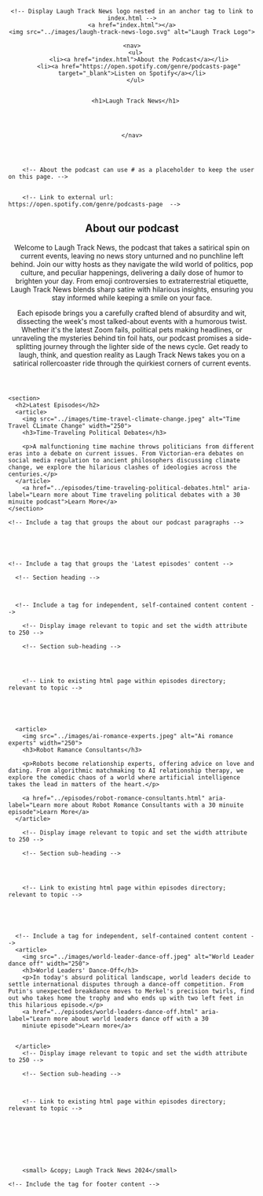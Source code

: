 <!DOCTYPE html>
<html lang="en">
<head>
  <meta charset="UTF-8">
  <meta http-equiv="X-UA-Compatible" content="IE=edge">
  <meta name="viewport" content="width=device-width, initial-scale=1.0">
  <title>Laugh Track News - Home</title>
</head>
<body>
  
  <!-- Include the tag for introductory content -->
  <header>
    
    <!-- Display Laugh Track News logo nested in an anchor tag to link to index.html -->
    <a href="index.html"></a>
    <img src="../images/laugh-track-news-logo.svg" alt="Laugh Track Logo">

    <nav>
      <ul>
        <li><a href="index.html">About the Podcast</a></li>
        <li><a href="https://open.spotify.com/genre/podcasts-page" target="_blank">Listen on Spotify</a></li>
      </ul>

      
      <h1>Laugh Track News</h1>




    </nav>
  </header>
    <!-- Write the markup for a navigation and link items to appropriate pages -->

        <!-- About the podcast can use # as a placeholder to keep the user on this page. -->
        

        <!-- Link to external url: https://open.spotify.com/genre/podcasts-page  -->
        



   
  <!-- Add an element that represents the main content of the page -->
  <main>
    <header>
      <section>
      <h2>About our podcast</h2>
      <p>Welcome to Laugh Track News, the podcast that takes a satirical spin on current events, leaving no news story unturned and no punchline left behind. Join our witty hosts as they navigate the wild world of politics, pop culture, and peculiar happenings, delivering a daily dose of humor to brighten your day. From emoji controversies to extraterrestrial etiquette, Laugh Track News blends sharp satire with hilarious insights, ensuring you stay informed while keeping a smile on your face.</p>
      <p>Each episode brings you a carefully crafted blend of absurdity and wit, dissecting the week's most talked-about events with a humorous twist. Whether it's the latest Zoom fails, political pets making headlines, or unraveling the mysteries behind tin foil hats, our podcast promises a side-splitting journey through the lighter side of the news cycle. Get ready to laugh, think, and question reality as Laugh Track News takes you on a satirical rollercoaster ride through the quirkiest corners of current events.</p>
    </section>
    </header>

    <section>
      <h2>Latest Episodes</h2>
      <article>
        <img src="../images/time-travel-climate-change.jpeg" alt="Time Travel CLimate Change" width="250">
        <h3>Time-Traveling Political Debates</h3>

        <p>A malfunctioning time machine throws politicians from different eras into a debate on current issues. From Victorian-era debates on social media regulation to ancient philosophers discussing climate change, we explore the hilarious clashes of ideologies across the centuries.</p>
      </article>
        <a href="../episodes/time-traveling-political-debates.html" aria-label="Learn more about Time traveling political debates with a 30 minuite podcast">Learn More</a>
    </section>
  </main>
    <!-- Main heading for the page -->

    <!-- Include a tag that groups the about our podcast paragraphs -->
    
    
      

    
    <!-- Include a tag that groups the 'Latest episodes' content -->

      <!-- Section heading -->
      


      <!-- Include a tag for independent, self-contained content content -->

        <!-- Display image relevant to topic and set the width attribute to 250 -->

        <!-- Section sub-heading -->
        

       

        <!-- Link to existing html page within episodes directory; relevant to topic -->
        




      <article>
        <img src="../images/ai-romance-experts.jpeg" alt="Ai romance experts" width="250">
        <h3>Robot Ramance Consultants</h3>

        <p>Robots become relationship experts, offering advice on love and dating. From algorithmic matchmaking to AI relationship therapy, we explore the comedic chaos of a world where artificial intelligence takes the lead in matters of the heart.</p>

        <a href="../episodes/robot-romance-consultants.html" aria-label="Learn more about Robot Romance Consultants with a 30 minuite episode">Learn More</a>
      </article>

        <!-- Display image relevant to topic and set the width attribute to 250 -->

        <!-- Section sub-heading -->
        
        
        

        <!-- Link to existing html page within episodes directory; relevant to topic -->
        




      <!-- Include a tag for independent, self-contained content content -->
      <article>
        <img src="../images/world-leader-dance-off.jpeg" alt="World Leader dance off" width="250">
        <h3>World Leaders' Dance-Off</h3>
        <p>In today's absurd political landscape, world leaders decide to settle international disputes through a dance-off competition. From Putin's unexpected breakdance moves to Merkel's precision twirls, find out who takes home the trophy and who ends up with two left feet in this hilarious episode.</p>
        <a href="../episodes/world-leaders-dance-off.html" aria-label="Learn more about world leaders dance off with a 30 
        miniute episode">Learn more</a>

        
      </article>
        <!-- Display image relevant to topic and set the width attribute to 250 -->

        <!-- Section sub-heading -->
        

        
        <!-- Link to existing html page within episodes directory; relevant to topic -->
        





    
    
        <small> &copy; Laugh Track News 2024</small>

</body>


    <!-- Include the tag for footer content -->
  
</html>